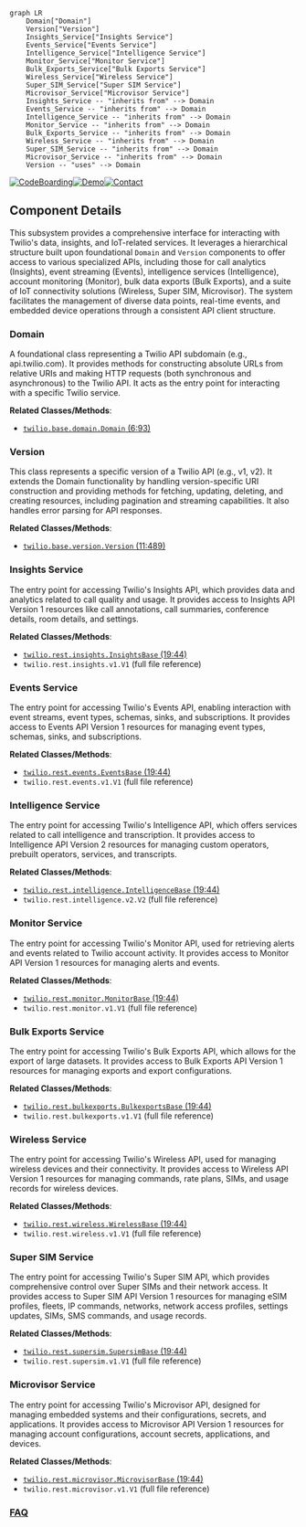 ```mermaid
graph LR
    Domain["Domain"]
    Version["Version"]
    Insights_Service["Insights Service"]
    Events_Service["Events Service"]
    Intelligence_Service["Intelligence Service"]
    Monitor_Service["Monitor Service"]
    Bulk_Exports_Service["Bulk Exports Service"]
    Wireless_Service["Wireless Service"]
    Super_SIM_Service["Super SIM Service"]
    Microvisor_Service["Microvisor Service"]
    Insights_Service -- "inherits from" --> Domain
    Events_Service -- "inherits from" --> Domain
    Intelligence_Service -- "inherits from" --> Domain
    Monitor_Service -- "inherits from" --> Domain
    Bulk_Exports_Service -- "inherits from" --> Domain
    Wireless_Service -- "inherits from" --> Domain
    Super_SIM_Service -- "inherits from" --> Domain
    Microvisor_Service -- "inherits from" --> Domain
    Version -- "uses" --> Domain
```
[![CodeBoarding](https://img.shields.io/badge/Generated%20by-CodeBoarding-9cf?style=flat-square)](https://github.com/CodeBoarding/CodeBoarding)[![Demo](https://img.shields.io/badge/Try%20our-Demo-blue?style=flat-square)](https://www.codeboarding.org/demo)[![Contact](https://img.shields.io/badge/Contact%20us%20-%20contact@codeboarding.org-lightgrey?style=flat-square)](mailto:contact@codeboarding.org)

## Component Details

This subsystem provides a comprehensive interface for interacting with Twilio's data, insights, and IoT-related services. It leverages a hierarchical structure built upon foundational `Domain` and `Version` components to offer access to various specialized APIs, including those for call analytics (Insights), event streaming (Events), intelligence services (Intelligence), account monitoring (Monitor), bulk data exports (Bulk Exports), and a suite of IoT connectivity solutions (Wireless, Super SIM, Microvisor). The system facilitates the management of diverse data points, real-time events, and embedded device operations through a consistent API client structure.

### Domain
A foundational class representing a Twilio API subdomain (e.g., api.twilio.com). It provides methods for constructing absolute URLs from relative URIs and making HTTP requests (both synchronous and asynchronous) to the Twilio API. It acts as the entry point for interacting with a specific Twilio service.


**Related Classes/Methods**:

- <a href="https://github.com/twilio/twilio-python/blob/master/twilio/base/domain.py#L6-L93" target="_blank" rel="noopener noreferrer">`twilio.base.domain.Domain` (6:93)</a>


### Version
This class represents a specific version of a Twilio API (e.g., v1, v2). It extends the Domain functionality by handling version-specific URI construction and providing methods for fetching, updating, deleting, and creating resources, including pagination and streaming capabilities. It also handles error parsing for API responses.


**Related Classes/Methods**:

- <a href="https://github.com/twilio/twilio-python/blob/master/twilio/base/version.py#L11-L489" target="_blank" rel="noopener noreferrer">`twilio.base.version.Version` (11:489)</a>


### Insights Service
The entry point for accessing Twilio's Insights API, which provides data and analytics related to call quality and usage. It provides access to Insights API Version 1 resources like call annotations, call summaries, conference details, room details, and settings.


**Related Classes/Methods**:

- <a href="https://github.com/twilio/twilio-python/blob/master/twilio/rest/insights/InsightsBase.py#L19-L44" target="_blank" rel="noopener noreferrer">`twilio.rest.insights.InsightsBase` (19:44)</a>
- `twilio.rest.insights.v1.V1` (full file reference)


### Events Service
The entry point for accessing Twilio's Events API, enabling interaction with event streams, event types, schemas, sinks, and subscriptions. It provides access to Events API Version 1 resources for managing event types, schemas, sinks, and subscriptions.


**Related Classes/Methods**:

- <a href="https://github.com/twilio/twilio-python/blob/master/twilio/rest/events/EventsBase.py#L19-L44" target="_blank" rel="noopener noreferrer">`twilio.rest.events.EventsBase` (19:44)</a>
- `twilio.rest.events.v1.V1` (full file reference)


### Intelligence Service
The entry point for accessing Twilio's Intelligence API, which offers services related to call intelligence and transcription. It provides access to Intelligence API Version 2 resources for managing custom operators, prebuilt operators, services, and transcripts.


**Related Classes/Methods**:

- <a href="https://github.com/twilio/twilio-python/blob/master/twilio/rest/intelligence/IntelligenceBase.py#L19-L44" target="_blank" rel="noopener noreferrer">`twilio.rest.intelligence.IntelligenceBase` (19:44)</a>
- `twilio.rest.intelligence.v2.V2` (full file reference)


### Monitor Service
The entry point for accessing Twilio's Monitor API, used for retrieving alerts and events related to Twilio account activity. It provides access to Monitor API Version 1 resources for managing alerts and events.


**Related Classes/Methods**:

- <a href="https://github.com/twilio/twilio-python/blob/master/twilio/rest/monitor/MonitorBase.py#L19-L44" target="_blank" rel="noopener noreferrer">`twilio.rest.monitor.MonitorBase` (19:44)</a>
- `twilio.rest.monitor.v1.V1` (full file reference)


### Bulk Exports Service
The entry point for accessing Twilio's Bulk Exports API, which allows for the export of large datasets. It provides access to Bulk Exports API Version 1 resources for managing exports and export configurations.


**Related Classes/Methods**:

- <a href="https://github.com/twilio/twilio-python/blob/master/twilio/rest/bulkexports/BulkexportsBase.py#L19-L44" target="_blank" rel="noopener noreferrer">`twilio.rest.bulkexports.BulkexportsBase` (19:44)</a>
- `twilio.rest.bulkexports.v1.V1` (full file reference)


### Wireless Service
The entry point for accessing Twilio's Wireless API, used for managing wireless devices and their connectivity. It provides access to Wireless API Version 1 resources for managing commands, rate plans, SIMs, and usage records for wireless devices.


**Related Classes/Methods**:

- <a href="https://github.com/twilio/twilio-python/blob/master/twilio/rest/wireless/WirelessBase.py#L19-L44" target="_blank" rel="noopener noreferrer">`twilio.rest.wireless.WirelessBase` (19:44)</a>
- `twilio.rest.wireless.v1.V1` (full file reference)


### Super SIM Service
The entry point for accessing Twilio's Super SIM API, which provides comprehensive control over Super SIMs and their network access. It provides access to Super SIM API Version 1 resources for managing eSIM profiles, fleets, IP commands, networks, network access profiles, settings updates, SIMs, SMS commands, and usage records.


**Related Classes/Methods**:

- <a href="https://github.com/twilio/twilio-python/blob/master/twilio/rest/supersim/SupersimBase.py#L19-L44" target="_blank" rel="noopener noreferrer">`twilio.rest.supersim.SupersimBase` (19:44)</a>
- `twilio.rest.supersim.v1.V1` (full file reference)


### Microvisor Service
The entry point for accessing Twilio's Microvisor API, designed for managing embedded systems and their configurations, secrets, and applications. It provides access to Microvisor API Version 1 resources for managing account configurations, account secrets, applications, and devices.


**Related Classes/Methods**:

- <a href="https://github.com/twilio/twilio-python/blob/master/twilio/rest/microvisor/MicrovisorBase.py#L19-L44" target="_blank" rel="noopener noreferrer">`twilio.rest.microvisor.MicrovisorBase` (19:44)</a>
- `twilio.rest.microvisor.v1.V1` (full file reference)




### [FAQ](https://github.com/CodeBoarding/GeneratedOnBoardings/tree/main?tab=readme-ov-file#faq)